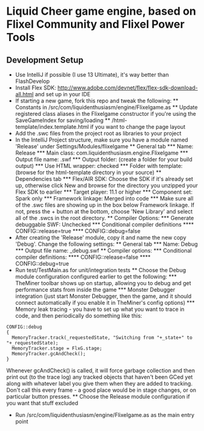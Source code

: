 # Liquid Cheer game engine, based on Flixel Community and Flixel Power Tools

## Development Setup
* Use IntelliJ if possible (I use 13 Ultimate), it's way better than FlashDevelop
* Install Flex SDK: http://www.adobe.com/devnet/flex/flex-sdk-download-all.html and set up in your IDE
* If starting a new game, fork this repo and tweak the following:
** Constants in /src/com/liquidenthusiasm/engine/Flixelgame.as
** Update registered class aliases in the Flixelgame constructor if you're using the SaveGameIndex for saving/loading
** /html-template/index.template.html if you want to change the page layout
* Add the .swc files from the project root as libraries to your project
* In the IntelliJ Project structure, make sure you have a module named 'Release' under Settings/Modules/flixelgame
** General tab
*** Name: Release
*** Main class: com.liquidenthusiasm.engine.Flixelgame
*** Output file name: <whatever>.swf
*** Output folder: (create a folder for your build output)
*** Use HTML wrapper: checked
*** Folder with template: (browse for the html-template directory in your source)
** Dependencies tab
*** Flex/AIR SDK: Choose the SDK if it's already set up, otherwise click New and browse for the directory you unzipped your Flex SDK to earlier
*** Target player: 11.1 or higher
*** Component set: Spark only
*** Framework linkage: Merged into code
*** Make sure all of the .swc files are showing up in the box below Framework linkage. If not, press the + button at the bottom, choose 'New Library' and select all of the .swcs in the root directory.
** Compiler Options:
*** Generate debuggable SWF: Unchecked
*** Conditional compiler definitions
**** CONFIG::release=true
**** CONFIG::debug=false
* After creating the 'Release' module, copy it and name the new copy 'Debug'. Change the following settings:
** General tab
*** Name: Debug
*** Output file name: <whatever>_debug.swf
** Compiler options:
*** Conditional compiler definitions:
**** CONFIG::release=false
**** CONFIG::debug=true
* Run test/TestMain.as for unit/integration tests
** Choose the Debug module configuration configured earlier to get the following:
*** TheMiner toolbar shows up on startup, allowing you to debug and get performance stats from inside the game
*** Monster Debugger integration (just start Monster Debugger, then the game, and it should connect automatically if you enable it in TheMiner's config options)
*** Memory leak tracing - you have to set up what you want to trace in code, and then periodically do something like this:
```
CONFIG::debug 
{
  MemoryTracker.track(_requestedState, "Switching from "+_state+" to "+_requestedState);
  MemoryTracker.stage = FlxG.stage;
  MemoryTracker.gcAndCheck();
}
```
Whenever gcAndCheck() is called, it will force garbage collection and then print out (to the trace log)
any tracked objects that haven't been GCed yet along with whatever label you give them when they are added to tracking.
Don't call this every frame - a good place would be in stage changes, or on particular button presses.
** Choose the Release module configuration if you want that stuff excluded
* Run /src/com/liquidenthusiasm/engine/Flixelgame.as as the main entry point
